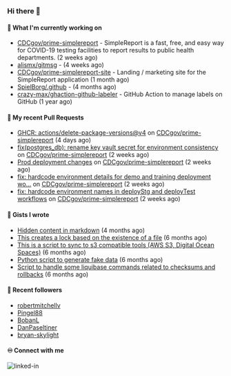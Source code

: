 ### Hi there 👋

#### 🚀 What I'm currently working on

- [CDCgov/prime-simplereport](https://github.com/CDCgov/prime-simplereport) - SimpleReport is a fast, free, and easy way for COVID-19 testing facilities to report results to public health departments. (2 weeks ago)
- [alismx/gitmsg](https://github.com/alismx/gitmsg) -  (4 weeks ago)
- [CDCgov/prime-simplereport-site](https://github.com/CDCgov/prime-simplereport-site) - Landing / marketing site for the SimpleReport application (1 month ago)
- [SpielBorg/.github](https://github.com/SpielBorg/.github) -  (4 months ago)
- [crazy-max/ghaction-github-labeler](https://github.com/crazy-max/ghaction-github-labeler) - GitHub Action to manage labels on GitHub (1 year ago)

#### 🔨 My recent Pull Requests

- [GHCR: actions/delete-package-versions@v4](https://github.com/CDCgov/prime-simplereport/pull/6757) on [CDCgov/prime-simplereport](https://github.com/CDCgov/prime-simplereport) (4 days ago)
- [fix(postgres_db): rename key vault secret for environment consistency](https://github.com/CDCgov/prime-simplereport/pull/6695) on [CDCgov/prime-simplereport](https://github.com/CDCgov/prime-simplereport) (2 weeks ago)
- [Prod deployment changes](https://github.com/CDCgov/prime-simplereport/pull/6694) on [CDCgov/prime-simplereport](https://github.com/CDCgov/prime-simplereport) (2 weeks ago)
- [fix: hardcode environment details for demo and training deployment wo…](https://github.com/CDCgov/prime-simplereport/pull/6693) on [CDCgov/prime-simplereport](https://github.com/CDCgov/prime-simplereport) (2 weeks ago)
- [fix: hardcode environment names in deployStg and deployTest workflows](https://github.com/CDCgov/prime-simplereport/pull/6690) on [CDCgov/prime-simplereport](https://github.com/CDCgov/prime-simplereport) (2 weeks ago)

#### 📓 Gists I wrote

- [Hidden content in markdown](https://gist.github.com/cffeb79c933f98279c46906f390fd3a0) (4 months ago)
- [This creates a lock based on the existence of a file](https://gist.github.com/6bb524c02a636a478f49d7387f57869b) (6 months ago)
- [This is a script to sync to s3 compatible tools (AWS S3, Digital Ocean Spaces)](https://gist.github.com/7a42ab3b5203a9eca579f0a80a9dc63b) (6 months ago)
- [Python script to generate fake data](https://gist.github.com/ea13a03b628e2d682334c0adf38400c5) (6 months ago)
- [Script to handle some liquibase commands related to checksums and rollbacks](https://gist.github.com/ac68b4781c7c500bf5c2aa9bd4aaff7c) (6 months ago)

#### 👯 Recent followers

- [robertmitchellv](https://github.com/robertmitchellv)
- [Pingel88](https://github.com/Pingel88)
- [BobanL](https://github.com/BobanL)
- [DanPaseltiner](https://github.com/DanPaseltiner)
- [bryan-skylight](https://github.com/bryan-skylight)

#### ♾️ Connect with me
[<img align="left" alt="linked-in" src="https://img.shields.io/badge/linkedin-%230077B5.svg?&style=for-the-badge&logo=linkedin&logoColor=white" />](https://www.linkedin.com/in/alismx)
